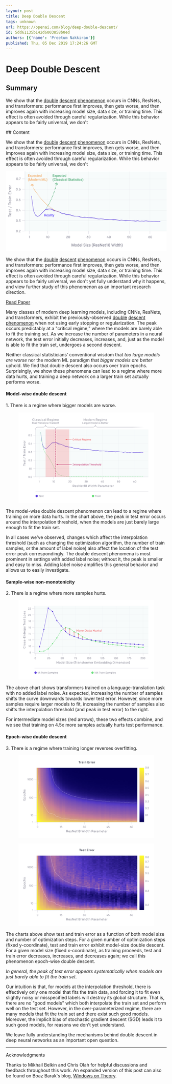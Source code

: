 ```yaml
---
layout: post
title: Deep Double Descent
tags: unknown
url: https://openai.com/blog/deep-double-descent/
id: 5dd61135b142d6003858b0ed
authors: [{'name': 'Preetum Nakkiran'}]
published: Thu, 05 Dec 2019 17:24:26 GMT
---
```


# Deep Double Descent
## Summary
<!--kg-card-begin: markdown--><div class="js-excerpt">
<p>We show that the <a href="https://arxiv.org/abs/1812.11118">double</a> <a href="https://arxiv.org/abs/1710.03667">descent</a> <a href="https://arxiv.org/abs/1809.09349">phenomenon</a> occurs in CNNs, ResNets, and transformers: performance first improves, then gets worse, and then improves again with increasing model size, data size, or training time. This effect is often avoided through careful regularization. While this behavior appears to be fairly universal, we don't</p></div>
## Content
<!--kg-card-begin: markdown--><div class="js-excerpt">
<p>We show that the <a href="https://arxiv.org/abs/1812.11118">double</a> <a href="https://arxiv.org/abs/1710.03667">descent</a> <a href="https://arxiv.org/abs/1809.09349">phenomenon</a> occurs in CNNs, ResNets, and transformers: performance first improves, then gets worse, and then improves again with increasing model size, data size, or training time. This effect is often avoided through careful regularization. While this behavior appears to be fairly universal, we don't</p></div>
<!--kg-card-begin: markdown--><div class="js-excerpt">
<img alt="Deep Double Descent" src="images/Frame-1--3-.png"/><p>We show that the <a href="https://arxiv.org/abs/1812.11118">double</a> <a href="https://arxiv.org/abs/1710.03667">descent</a> <a href="https://arxiv.org/abs/1809.09349">phenomenon</a> occurs in CNNs, ResNets, and transformers: performance first improves, then gets worse, and then improves again with increasing model size, data size, or training time. This effect is often avoided through careful regularization. While this behavior appears to be fairly universal, we don't yet fully understand why it happens, and view further study of this phenomenon as an important research direction.</p>
</div>
<section class="btns"><a class="btn btn-padded icon-paper" href="https://arxiv.org/abs/1912.02292">Read Paper</a></section>
<p>Many classes of modern deep learning models, including CNNs, ResNets, and transformers, exhibit the previously-observed <a href="https://arxiv.org/abs/1812.11118">double</a> <a href="https://arxiv.org/abs/1710.03667">descent</a> <a href="https://arxiv.org/abs/1809.09349">phenomenon</a> when not using early stopping or regularization. The peak occurs predictably at a "critical regime," where the models are barely able to fit the training set. As we increase the number of parameters in a neural network, the test error initially decreases, increases, and, just as the model is able to fit the train set, undergoes a second descent.</p>
<p>Neither classical statisticians’ conventional wisdom that <em>too large models are worse</em> nor the modern ML paradigm that <em>bigger models are better</em> uphold. We find that double descent also occurs over train epochs. Surprisingly, we show these phenomena can lead to a regime where more data hurts, and training a deep network on a larger train set actually performs worse.</p>
<h4 class="mb-1/12" id="modelwise">Model-wise double descent</h4>
<div class="medium-copy mb-1">1. There is a regime where bigger models are worse.</div>
<figure class="mx-n0.5">
<p><img alt="Deep Double Descent" src="images/modeldd.svg"/></p>
</figure>
<p>The model-wise double descent phenomenon can lead to a regime where training on more data hurts. In the chart above, the peak in test error occurs around the interpolation threshold, when the models are just barely large enough to fit the train set.</p>
<p>In all cases we've observed, changes which affect the interpolation threshold (such as changing the optimization algorithm, the number of train samples, or the amount of label noise) also affect the location of the test error peak correspondingly. The double descent phenomena is most prominent in settings with added label noise; without it, the peak is smaller and easy to miss. Adding label noise amplifies this general behavior and allows us to easily investigate.</p>
<h4 class="mb-1/12" id="samplewise">Sample-wise non-monotonicity</h4>
<div class="medium-copy mb-1">2. There is a regime where more samples hurts.</div>
<figure class="mx-n0.5">
<p><img alt="Deep Double Descent" src="images/fig_data_hurts.svg"/></p>
</figure>
<p>The above chart shows transformers trained on a language-translation task with no added label noise. As expected, increasing the number of samples shifts the curve downwards towards lower test error. However, since more samples require larger models to fit, increasing the number of samples also shifts the interpolation threshold (and peak in test error) to the right.</p>
<p>For intermediate model sizes (red arrows), these two effects combine, and we see that training on 4.5x more samples actually hurts test performance.</p>
<h4 class="mb-1/12" id="epochwise">Epoch-wise double descent</h4>
<div class="medium-copy mb-1">3. There is a regime where training longer reverses overfitting.</div>
<div class="wide my-0">
<div class="row">
<div class="col-12 col-md-6">
<figure class="mx-n0.5">
<p><img alt="Deep Double Descent" src="images/epoch_train.png"/></p>
</figure>
</div>
<div class="col-12 col-md-6 mt-n1 mt-md-0">
<figure class="mx-n0.5">
<p><img alt="Deep Double Descent" src="images/epoch_test.png"/></p>
</figure>
</div>
</div>
</div>
<p>The charts above show test and train error as a function of both model size and number of optimization steps. For a given number of optimization steps (fixed y-coordinate), test and train error exhibit model-size double descent. For a given model size (fixed x-coordinate), as training proceeds, test and train error decreases, increases, and decreases again; we call this phenomenon epoch-wise double descent.</p>
<p><em>In general, the peak of test error appears systematically when models are just barely able to fit the train set.</em></p>
<p>Our intuition is that, for models at the interpolation threshold, there is effectively only one model that fits the train data, and forcing it to fit even slightly noisy or misspecified labels will destroy its global structure. That is, there are no "good models" which both interpolate the train set and perform well on the test set. However, in the over-parameterized regime, there are many models that fit the train set and there exist such good models. Moreover, the implicit bias of stochastic gradient descent (SGD) leads it to such good models, for reasons we don't yet understand.</p>
<p>We leave fully understanding the mechanisms behind double descent in deep neural networks as an important open question.</p>
<footer class="post-footer js-post-footer">
<!-- footer item -->
<div><hr/><div class="row">
<div class="col">Acknowledgments</div>
<div class="col">
<p>Thanks to Mikhail Belkin and Chris Olah for helpful discussions and feedback throughout this work. An expanded version of this post can also be found on Boaz Barak's blog, <a href="https://windowsontheory.org/2019/12/05/deep-double-descent/">Windows on Theory</a>.</p>
</div>
</div></div>
</footer>
<!--kg-card-end: markdown-->